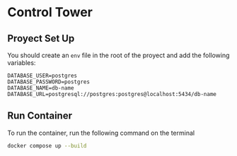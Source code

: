 # Control Tower

## Proyect Set Up

You should create an `env` file in the root of the proyect and add the following variables:

```env
DATABASE_USER=postgres
DATABASE_PASSWORD=postgres
DATABASE_NAME=db-name
DATABASE_URL=postgresql://postgres:postgres@localhost:5434/db-name
```

## Run Container
To run the container, run the following command on the terminal
```bash
docker compose up --build
```